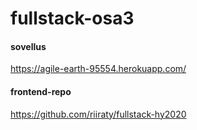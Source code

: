 # fullstack-osa3

#### sovellus  
<https://agile-earth-95554.herokuapp.com/>

#### frontend-repo
<https://github.com/riiraty/fullstack-hy2020>
